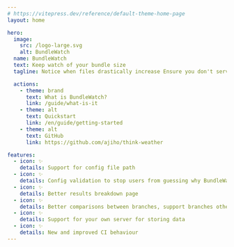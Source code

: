 ```yaml
---
# https://vitepress.dev/reference/default-theme-home-page
layout: home

hero:
  image:
    src: /logo-large.svg
    alt: BundleWatch
  name: BundleWatch
  text: Keep watch of your bundle size
  tagline: Notice when files drastically increase Ensure you don't serve huge files to customers Block builds when files get too big

  actions:
    - theme: brand
      text: What is BundleWatch?
      link: /guide/what-is-it
    - theme: alt
      text: Quickstart
      link: /en/guide/getting-started
    - theme: alt
      text: GitHub
      link: https://github.com/ajiho/think-weather

features:
  - icon: ✨
    details: Support for config file path
  - icon: ✨
    details: Config validation to stop users from guessing why BundleWatch won't work
  - icon: ✨
    details: Better results breakdown page
  - icon: ✨
    details: Better comparisons between branches, support branches other than master
  - icon: ✨
    details: Support for your own server for storing data
  - icon: ✨
    details: New and improved CI behaviour
---
```


